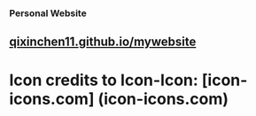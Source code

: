 ### Personal Website

## [qixinchen11.github.io/mywebsite](qixinchen11.github.io/mywebsite)

# Icon credits to Icon-Icon: [icon-icons.com] (icon-icons.com)
